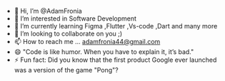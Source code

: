 - 👋 Hi, I’m @AdamFronia
- 👀 I’m interested in Software Development
- 🌱 I’m currently learning Figma ,Flutter ,Vs-code ,Dart and many more
- 💞️ I’m looking to collaborate on you ;)
- 📫 How to reach me ... adamfronia44@gmail.com
- 😄 "Code is like humor. When you have to explain it, it’s bad."
- ⚡ Fun fact: Did you know that the first product Google ever launched was a version of the game "Pong"?

<!---
AdamFronia/AdamFronia is a ✨ special ✨ repository because its `README.md` (this file) appears on your GitHub profile.
You can click the Preview link to take a look at your changes.
--->
